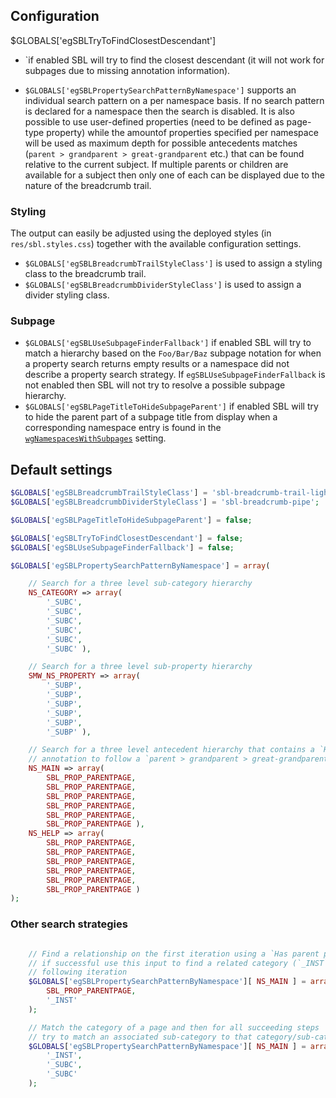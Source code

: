## Configuration

$GLOBALS['egSBLTryToFindClosestDescendant'] 

- `if enabled SBL will try to find the closest descendant
(it will not work for subpages due to missing annotation information).

- `$GLOBALS['egSBLPropertySearchPatternByNamespace']` supports an individual search pattern on
a per namespace basis. If no search pattern is declared for a namespace then the search is disabled.
It is also possible to use user-defined properties (need to be defined as page-type property) while
the amountof properties specified per namespace will be used as maximum depth for possible antecedents
matches (`parent > grandparent > great-grandparent` etc.) that can be found relative to the current
subject. If multiple parents or children are available for a subject then only one of each can be
displayed due to the nature of the breadcrumb trail.

### Styling

The output can easily be adjusted using the deployed styles (in `res/sbl.styles.css`) together with
the available configuration settings.

- `$GLOBALS['egSBLBreadcrumbTrailStyleClass']` is used to assign a styling class to the breadcrumb trail.
- `$GLOBALS['egSBLBreadcrumbDividerStyleClass']` is used to assign a divider styling class.

### Subpage

- `$GLOBALS['egSBLUseSubpageFinderFallback']` if enabled SBL will try to match a hierarchy
based on the `Foo/Bar/Baz` subpage notation for when a property search returns empty results or a
namespace did not describe a property search strategy. If `egSBLUseSubpageFinderFallback` is not
enabled then SBL will not try to resolve a possible subpage hierarchy.
- `$GLOBALS['egSBLPageTitleToHideSubpageParent']` if enabled SBL will try to hide the parent part
of a subpage title from display when a corresponding namespace entry is found in the
[`wgNamespacesWithSubpages`][mw-nssubp] setting.

## Default settings

```php
$GLOBALS['egSBLBreadcrumbTrailStyleClass'] = 'sbl-breadcrumb-trail-light';
$GLOBALS['egSBLBreadcrumbDividerStyleClass'] = 'sbl-breadcrumb-pipe';

$GLOBALS['egSBLPageTitleToHideSubpageParent'] = false;

$GLOBALS['egSBLTryToFindClosestDescendant'] = false;
$GLOBALS['egSBLUseSubpageFinderFallback'] = false;

$GLOBALS['egSBLPropertySearchPatternByNamespace'] = array(

	// Search for a three level sub-category hierarchy
	NS_CATEGORY => array(
		'_SUBC',
		'_SUBC',
		'_SUBC', 
		'_SUBC',
		'_SUBC',
		'_SUBC' ),

	// Search for a three level sub-property hierarchy
	SMW_NS_PROPERTY => array(
		'_SUBP',
		'_SUBP',
		'_SUBP', 
		'_SUBP',
		'_SUBP',
		'_SUBP' ),

	// Search for a three level antecedent hierarchy that contains a `Has parent page`
	// annotation to follow a `parent > grandparent > great-grandparent` schema
	NS_MAIN => array(
		SBL_PROP_PARENTPAGE,
		SBL_PROP_PARENTPAGE,
		SBL_PROP_PARENTPAGE,
		SBL_PROP_PARENTPAGE,
		SBL_PROP_PARENTPAGE,
		SBL_PROP_PARENTPAGE ),
	NS_HELP => array(
		SBL_PROP_PARENTPAGE,
		SBL_PROP_PARENTPAGE,
		SBL_PROP_PARENTPAGE, 
		SBL_PROP_PARENTPAGE,
		SBL_PROP_PARENTPAGE,
		SBL_PROP_PARENTPAGE )
);

```
### Other search strategies

```php

	// Find a relationship on the first iteration using a `Has parent page` and
	// if successful use this input to find a related category (`_INST`) in the
	// following iteration
	$GLOBALS['egSBLPropertySearchPatternByNamespace'][ NS_MAIN ] = array(
		SBL_PROP_PARENTPAGE,
		'_INST'
	);

	// Match the category of a page and then for all succeeding steps
	// try to match an associated sub-category to that category/sub-category
	$GLOBALS['egSBLPropertySearchPatternByNamespace'][ NS_MAIN ] = array(
		'_INST',
		'_SUBC',
		'_SUBC'
	);
```

[mw-nssubp]: https://www.mediawiki.org/wiki/Manual:$wgNamespacesWithSubpages
